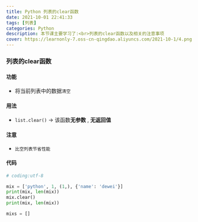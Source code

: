 ```yaml
---
title: Python 列表的clear函数
date: 2021-10-01 22:41:33
tags: [列表]
categories: Python
description: 本节课主要学习了:<br>列表的clear函数以及相关的注意事项
cover: https://learnonly-7.oss-cn-qingdao.aliyuncs.com/2021-10-1/4.png
---
```


### 列表的clear函数

#### 功能

- 将当前列表中的数据`清空`

#### 用法

- `list.clear()` -> 该函数**无参数** , **无返回值**

#### 注意

- `比空列表节省性能`

#### 代码

```python
# coding:utf-8

mix = ['python', 1, (1,), {'name': 'dewei'}]
print(mix, len(mix))
mix.clear()
print(mix, len(mix))

mixs = []

```
